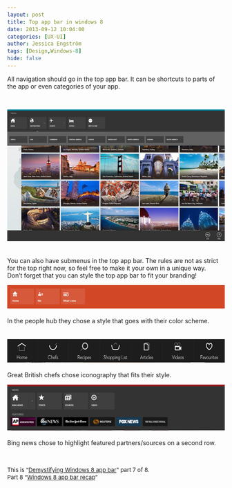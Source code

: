 ```yaml
---
layout: post
title: Top app bar in windows 8
date: 2013-09-12 10:04:00
categories: [UX-UI]
author: Jessica Engström
tags: [Design,Windows-8]
hide: false
---
```

<p>All navigation should go in the top app bar. It can be shortcuts to parts of the app or even categories of your app.</p> <p>&nbsp;</p> <p><a href="/PostImages/topappbar_1.png"><img title="topappbar" style="border-left-width: 0px; border-right-width: 0px; border-bottom-width: 0px; display: inline; border-top-width: 0px" border="0" alt="topappbar" src="/PostImages/topappbar_thumb_1.png" width="540" height="304"></a>&nbsp; <br><br>You can also have submenus in the top app bar. The rules are not as strict for the top right now, so feel free to make it your own in a unique way. <br>Don’t forget that you can style the top app bar to fit your branding! </p> <p><a href="/PostImages/toppeople.png"><img title="toppeople" style="display: inline" alt="toppeople" src="/PostImages/toppeople_thumb.png" width="540" height="54"></a> <br><br>In the people hub they chose a style that goes with their color scheme. <br><br>&nbsp;&nbsp; <br><a href="/PostImages/topchef.png"><img title="topchef" style="display: inline" alt="topchef" src="/PostImages/topchef_thumb.png" width="540" height="54"></a> <br><br>Great British chefs chose iconography that fits their style. </p> <p><a href="/PostImages/topBing.png"><img title="topBing" style="display: inline" alt="topBing" src="/PostImages/topBing_thumb.png" width="540" height="106"></a> <br><br>Bing news chose to highlight featured partners/sources on a second row.</p> <p>&nbsp;</p> <p><font size="2">This is “</font><a href="http://www.catoholic.se/post/demystifying-Windows-8-app-bar.aspx"><font size="2">Demystifying Windows 8 app bar</font></a><font size="2">” part 7 of 8.<br>Part 8 “</font><a title="Windows 8 app bar recap" href="http://www.catoholic.se/post/Windows-8-app-bar-recap.aspx"><font size="2">Windows 8 app bar recap</font></a><font size="2">”</font></p>
